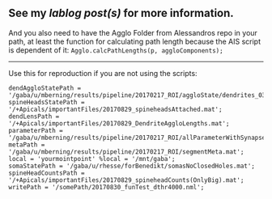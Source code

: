 See my *lablog post(s)* for more information.
---

And you also need to have the Agglo Folder from Alessandros repo in your path,
at least the function for calculating path length because the AIS script is dependent of it:
	`Agglo.calcPathLengths(p, aggloComponents);`


---------------------------------------------------------------------------
Use this for reproduction if you are not using the scripts:
```
dendAggloStatePath = '/gaba/u/mberning/results/pipeline/20170217_ROI/aggloState/dendrites_03.mat';
spineHeadsStatePath = '/+Apicals/importantFiles/20170829_spineheadsAttached.mat';
dendLensPath = '/+Apicals/importantFiles/20170829_DendriteAggloLengths.mat';
parameterPath = '/gaba/u/mberning/results/pipeline/20170217_ROI/allParameterWithSynapses.mat';
metaPath = '/gaba/u/mberning/results/pipeline/20170217_ROI/segmentMeta.mat';
local = 'yourmointpoint' %local = '/mnt/gaba';
somaStatePath = '/gaba/u/rhesse/forBenedikt/somasNoClosedHoles.mat';
spineHeadCountsPath = '/+Apicals/importantFiles/20170829_spineheadCounts(OnlyBig).mat';
writePath = '/somePath/20170830_funTest_dthr4000.nml';
```

